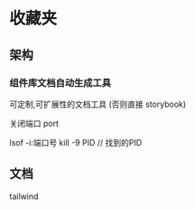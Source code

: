 # 收藏夹

## 架构

### 组件库文档自动生成工具

可定制,可扩展性的文档工具 (否则直接 storybook)

关闭端口 port

lsof -i:端口号
kill -9 PID // 找到的PID

## 文档

tailwind